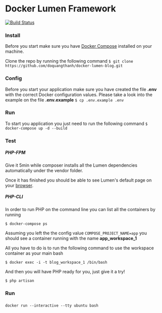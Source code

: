 # Docker Lumen Framework 
[![Build Status](https://travis-ci.org/doquangthanh/docker-lumen-blog.svg?branch=master)](https://travis-ci.org/doquangthanh/docker-lumen-blog)
### Install

Before you start make sure you have [Docker Compose](https://docs.docker.com/compose/install/) installed on your machine.

Clone the repo by running the following command
``
    $ git clone https://github.com/doquangthanh/docker-lumen-blog.git
``
### Config
Before you start your application make sure you have created the file **.env** with the correct Docker configuration values. Please take a look into the example on the file **.env.example**
``
    $ cp .env.example .env
``
### Run

To start you application you just need to run the following command 
``
    $ docker-compose up -d --build
``    
### Test
##### PHP-FPM
Give it 5min while composer installs all the Lumen dependencies automatically under the vendor folder.

Once it has finished you should be able to see Lumen's default page on your [browser](http://127.0.0.1).

##### PHP-CLI
In order to run PHP on the command line you can list all the containers by running 

    $ docker-compose ps
    
Assuming you left the the config value `COMPOSE_PROJECT_NAME=app` you should see a container running with the name **app_workspace_1**


All you have to do is to run the following command to use the workspace container as your main bash 

    $ docker exec -i -t blog_workspace_1 /bin/bash

And then you will have PHP ready for you, just give it a try!

    $ php artisan

### Run 
### 
	docker run --interactive --tty ubuntu bash